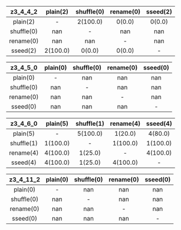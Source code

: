 |z3_4_4_2|plain(2)|shuffle(0)|rename(0)|sseed(2)|
|:---------:|:---------:|:---------:|:---------:|:---------:|
|plain(2)|-|2(100.0)|0(0.0)|0(0.0)|2(100.0)|
|shuffle(0)|nan|-|nan|nan|nan|
|rename(0)|nan|nan|-|nan|nan|
|sseed(2)|2(100.0)|0(0.0)|0(0.0)|-|2(100.0)|

|z3_4_5_0|plain(0)|shuffle(0)|rename(0)|sseed(0)|
|:---------:|:---------:|:---------:|:---------:|:---------:|
|plain(0)|-|nan|nan|nan|nan|
|shuffle(0)|nan|-|nan|nan|nan|
|rename(0)|nan|nan|-|nan|nan|
|sseed(0)|nan|nan|nan|-|nan|

|z3_4_6_0|plain(5)|shuffle(1)|rename(4)|sseed(4)|
|:---------:|:---------:|:---------:|:---------:|:---------:|
|plain(5)|-|5(100.0)|1(20.0)|4(80.0)|4(80.0)|
|shuffle(1)|1(100.0)|-|1(100.0)|1(100.0)|1(100.0)|
|rename(4)|4(100.0)|1(25.0)|-|4(100.0)|4(100.0)|
|sseed(4)|4(100.0)|1(25.0)|4(100.0)|-|4(100.0)|

|z3_4_11_2|plain(0)|shuffle(0)|rename(0)|sseed(0)|
|:---------:|:---------:|:---------:|:---------:|:---------:|
|plain(0)|-|nan|nan|nan|nan|
|shuffle(0)|nan|-|nan|nan|nan|
|rename(0)|nan|nan|-|nan|nan|
|sseed(0)|nan|nan|nan|-|nan|

